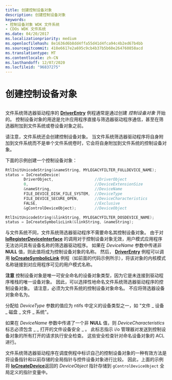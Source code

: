 ```yaml
---
title: 创建控制设备对象
description: 创建控制设备对象
keywords:
- 控制设备对象 WDK 文件系统
- CDOs WDK 文件系统
ms.date: 04/20/2017
ms.localizationpriority: medium
ms.openlocfilehash: 8e1636d6b8dd4ffa55d41d4fca94c4b2ed67b4bb
ms.sourcegitcommit: 418e6617e2a695c9cb4b37b5b60e264760858acd
ms.translationtype: MT
ms.contentlocale: zh-CN
ms.lasthandoff: 12/07/2020
ms.locfileid: "96837275"
---
```

# <a name="creating-the-control-device-object"></a>创建控制设备对象


## <span id="ddk_creating_the_control_device_object_if"></span><span id="DDK_CREATING_THE_CONTROL_DEVICE_OBJECT_IF"></span>


文件系统筛选器驱动程序的 [**DriverEntry**](/windows-hardware/drivers/ddi/wdm/nc-wdm-driver_initialize) 例程通常是通过创建 *控制设备对象* 开始的。 控制设备对象的用途是允许应用程序直接与筛选器驱动程序通信，甚至在筛选器附加到文件系统或卷设备对象之前。

请注意，文件系统还会创建控制设备对象。 当文件系统筛选器驱动程序将自身附加到文件系统而不是单个文件系统卷时，它会将自身附加到文件系统的控制设备对象。

下面的示例创建一个控制设备对象：

```cpp
RtlInitUnicodeString(&nameString, MYLEGACYFILTER_FULLDEVICE_NAME);
status = IoCreateDevice(
        DriverObject,                  //DriverObject
        0,                             //DeviceExtensionSize
        &nameString,                   //DeviceName
        FILE_DEVICE_DISK_FILE_SYSTEM,  //DeviceType
        FILE_DEVICE_SECURE_OPEN,       //DeviceCharacteristics
        FALSE,                         //Exclusive
        &gControlDeviceObject);        //DeviceObject

RtlInitUnicodeString(&linkString, MYLEGACYFILTER_DOSDEVICE_NAME);
status = IoCreateSymbolicLink(&linkString, &nameString);
```

与文件系统不同，文件系统筛选器驱动程序不需要命名其控制设备对象。 由于对 [**IoRegisterDeviceInterface**](/windows-hardware/drivers/ddi/wdm/nf-wdm-ioregisterdeviceinterface) 的调用对于控制设备对象无效，用户模式应用程序无法访问具有设备名称的筛选器驱动程序。 如果在 *DeviceName* 参数中传递非 **NULL** 值，则此值将成为控制设备对象的名称。 然后， [**DriverEntry**](/windows-hardware/drivers/ddi/wdm/nc-wdm-driver_initialize) 例程可以调用 [**IoCreateSymbolicLink**](/windows-hardware/drivers/ddi/wdm/nf-wdm-iocreatesymboliclink) 例程（如前面的代码示例所示），将该对象的内核模式名称链接到对应用程序可见的用户模式名称。

**注意**  控制设备对象是唯一可安全命名的设备对象类型，因为它是未连接到驱动程序堆栈的唯一设备对象。 因此，可以选择性地命名文件系统筛选器驱动程序的控制设备对象。 请注意，必须为文件系统的控制设备对象命名。 不应将筛选器设备对象命名为。

 

分配给 *DeviceType* 参数的值应为 ntifs 中定义的设备类型之一，如 "文件 \_ 设备 \_ 磁盘 \_ 文件 \_ 系统"。

如果在 *DeviceName* 参数中传递了一个非 **NULL** 值，则 *DeviceCharacteristics* 标志必须包含 \_ \_ 打开的文件设备安全 \_ 。 此标志指示 i/o 管理器对发送到控制设备对象的所有打开的请求执行安全检查。 这些安全检查针对命名设备对象的 ACL 进行。

文件系统筛选器驱动程序在调度例程中标识自己的控制设备对象的一种有效方法是将设备指针和以前存储的全局指针与控件设备对象进行比较。 因此，上面的示例将 [**IoCreateDevice**](/windows-hardware/drivers/ddi/wdm/nf-wdm-iocreatedevice)返回的 *DeviceObject* 指针存储到 `gControlDeviceObject` 全局定义的指针变量中。

 


